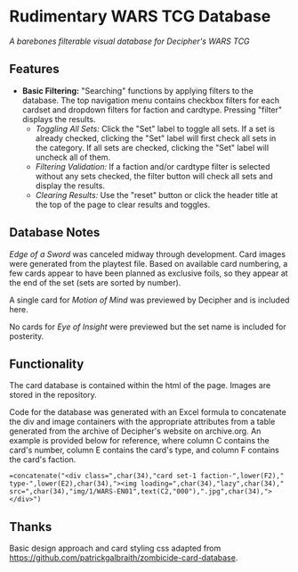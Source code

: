 # Rudimentary WARS TCG Database
*A barebones filterable visual database for Decipher's WARS TCG*

## Features
* **Basic Filtering:** "Searching" functions by applying filters to the database. The top navigation menu contains checkbox filters for each cardset and dropdown filters for faction and cardtype. Pressing "filter" displays the results.
	- *Toggling All Sets:* Click the "Set" label to toggle all sets. If a set is already checked, clicking the "Set" label will first check all sets in the category. If all sets are checked, clicking the "Set" label will uncheck all of them.
	- *Filtering Validation:* If a faction and/or cardtype filter is selected without any sets checked, the filter button will check all sets and display the results. 
	- *Clearing Results:* Use the "reset" button or click the header title at the top of the page to clear results and toggles.

## Database Notes
*Edge of a Sword* was canceled midway through development. Card images were generated from the playtest file. Based on available card numbering, a few cards appear to have been planned as exclusive foils, so they appear at the end of the set (sets are sorted by number).

A single card for *Motion of Mind* was previewed by Decipher and is included here.

No cards for *Eye of Insight* were previewed but the set name is included for posterity.

## Functionality
The card database is contained within the html of the page. Images are stored in the repository.

Code for the database was generated with an Excel formula to concatenate the div and image containers with the appropriate attributes from a table generated from the archive of Decipher's website on archive.org. An example is provided below for reference, where column C contains the card's number, column E contains the card's type, and column F contains the card's faction.

	=concatenate("<div class=",char(34),"card set-1 faction-",lower(F2)," type-",lower(E2),char(34),"><img loading=",char(34),"lazy",char(34)," src=",char(34),"img/1/WARS-EN01",text(C2,"000"),".jpg",char(34),"></div>")

## Thanks
Basic design approach and card styling css adapted from https://github.com/patrickgalbraith/zombicide-card-database.
